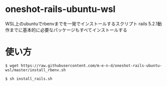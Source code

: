 # oneshot-rails-ubuntu-wsl
WSL上のubuntuでrbenvまでを一発でインストールするスクリプト
rails 5.2.1動作までに基本的に必要なパッケージもすべてインストールする

# 使い方

```
$ wget https://raw.githubusercontent.com/m-e-n-d/oneshot-rails-ubuntu-wsl/master/install_rbenv.sh

$ sh install_rails.sh
```